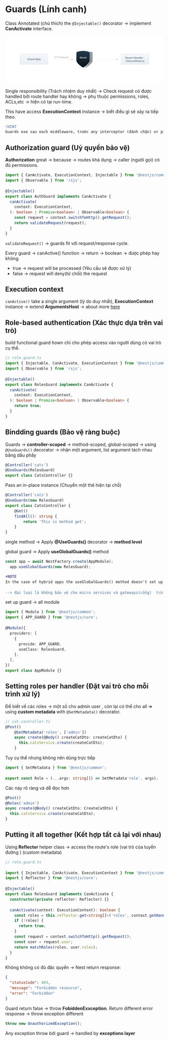 # Guards (Lính canh)

 Class Annotated (chú thích) the `@Injectable()` decorator -> implement **CanActivate** interface.

<p align="center">
  <a href="https://github.com/LDK-VN/NestJS/blob/master/Resource/image/guards.png" target="blank"><img src="https://github.com/LDK-VN/NestJS/blob/master/Resource/image/guards.png" width="860" alt="guards" /></a>
</p>

Single responsibility (Trách nhiệm duy nhất) -> Check request có được handled bởi route handler hay không -> phụ thuộc permissions, roles, ACLs,etc -> hiện có tại run-time.

This have access **ExecutionContext** instance -> biết điều gì sẽ xảy ra tiếp theo.

```diff
!HINT
Guards exe sau each middleware, trước any interceptor (đánh chặn) or pipe(đường ống).
```

## Authorization guard (Uỷ quyền bảo vệ)

**Authorization** great -> because -> routes khả dụng -> caller (người gọi) có đủ permissions.

```ts
import { CanActivate, ExecutionContext, Injectable } from '@nestjs/common';
import { Observable } from 'rxjs';

@Injectable()
export class AuthGuard implements CanActivate {
  canActivate(
    context: ExecutionContext,
  ): boolean | Promise<boolean> | Observable<boolean> {
    const request = context.switchToHttp().getRequest();
    return validateRequest(request);
  }
}
```

`validateRequest()` -> guards fit với request/response cycle.

Every guard -> canActive() function -> return -> boolean ->  được phép hay không.

* true -> request will be processed (Yêu cầu sẽ được xử lý)
* false -> request will deny(từ chối) the request

## Execution context

`canActive()` take a single argument (lý do duy nhất), **ExecutionContext** instance -> extend **ArgumentsHost** -> about more [here][execution-context]

## Role-based authentication (Xác thực dựa trên vai trò)

build functional guard hown chỉ cho phép access vào người dùng có vai trò cụ thể.

```ts
// role.guard.ts
import { Injectable, CanActivate, ExecutionContext } from '@nestjs/common';
import { Observable } from 'rxjs';

@Injectable()
export class RolesGuard implements CanActivate {
  canActivate(
    context: ExecutionContext,
  ): boolean | Promise<boolean> | Observable<boolean> {
    return true;
  }
}
```

## Bindding guards (Bảo vệ ràng buộc)

Guards -> **controller-scoped** -> method-scoped, global-scoped -> using `@UseGuards()` decorator -> nhận một argument, list argument tách nhau bằng dấu phẩy

```ts
@Controller('cats')
@UseGuards(RolesGuard)
export class CatsController {}
```

Pass an in-place instance (Chuyển một thê hiện tại chỗ)

```ts
@Controller('cats')
@UseGuards(new RolesGuard)
export class CatsController {
    @Get()
    findAll(): string {
        return 'This is method get';
    }
}
```

single method -> Apply **@UseGuards()** decorator -> **method level**

global guard -> Apply **useGlobalGuards()** method

```ts
const app = await NestFactory.create(AppModule);
  app.useGlobalGuards(new RolesGuard);
```

```diff
+NOTE
In the case of hybrid apps the useGlobalGuards() method doesn't set up guards for gateways and micro services by default (see Hybrid application for information on how to change this behavior). For "standard" (non-hybrid) microservice apps, useGlobalGuards() does mount the guards globally.

--> đại loại là không bảo vệ cho micro services và gateways(cổng)  trừ microservices (non-hybrid)
```

set up guard -> all module

```ts
import { Module } from '@nestjs/common';
import { APP_GUARD } from '@nestjs/core';

@Module({
  providers: [
    {
      provide: APP_GUARD,
      useClass: RolesGuard,
    },
  ],
})
export class AppModule {}
```

## Setting roles per handler (Đặt vai trò cho mỗi trình xử lý)

Để biết về các roles -> một số cho admin user , còn lại có thể cho all => using **custom metadata** with `@SetMetadata()` decorator.

```ts
// cat.controller.ts
@Post()
    @SetMetadata('roles', ['admin'])
    async create(@Body() createCatDto: createCatDto) {
      this.catsService.create(createCatDto);
    }
```

Tuy cụ thể nhưng không nên dùng trực tiếp

```ts
import { SetMetadata } from '@nestjs/common';

export const Role = (...args: string[]) => SetMetadata'role', args);
```

Các này rõ ràng và dễ đọc hơn

```ts
@Post()
@Roles('admin')
async create(@Body() createCatDto: CreateCatDto) {
  this.catsService.create(createCatDto);
}
```

## Putting it all together (Kết hợp tất cả lại với nhau)

Using **Reflector** helper class -> access the route's role (vai trò của tuyển đường ) (custom metadata)

```ts
// role.guard.ts

import { Injectable, CanActivate, ExecutionContext } from '@nestjs/common';
import { Reflector } from '@nestjs/core';

@Injectable()
export class RolesGuard implements CanActivate {
  constructor(private reflector: Reflector) {}

  canActivate(context: ExecutionContext): boolean {
    const roles = this.reflector.get<string[]>('roles', context.getHandler());
    if (!roles) {
      return true;
    }
    const request = context.switchToHttp().getRequest();
    const user = request.user;
    return matchRoles(roles, user.roles);
  }
}
```

Không không có đủ đặc quyền -> Nest return response:

```JSON
{
  "statusCode": 403,
  "message": "Forbidden resource",
  "error": "Forbidden"
}
```

Guard return false -> throw **FobiddenExxception**.
Return different error response -> throw exception different

```ts
throw new UnauthorizedException();
```
Any exception throw bởi guard -> handled by **exceptions layer**

[execution-context]: https://docs.nestjs.com/fundamentals/execution-context
